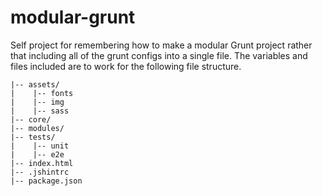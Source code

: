 # modular-grunt
Self project for remembering how to make a modular Grunt project rather that including all
of the grunt configs into a single file. The variables and files included are to work for
the following file structure.

```
|-- assets/
|    |-- fonts
|    |-- img
|    |-- sass
|-- core/
|-- modules/
|-- tests/
|    |-- unit
|    |-- e2e
|-- index.html
|-- .jshintrc
|-- package.json

```
